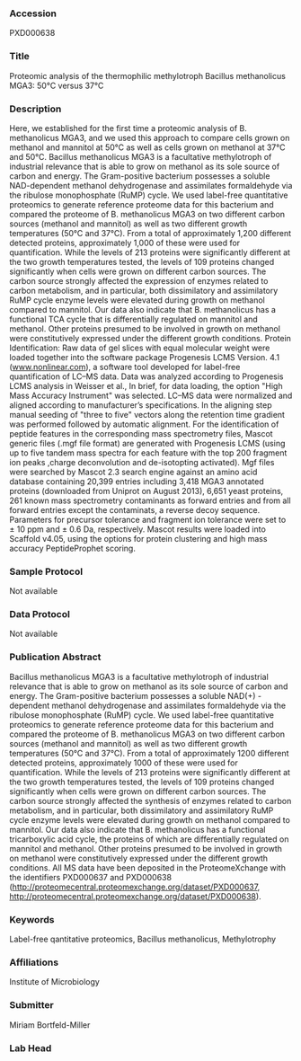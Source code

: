 ### Accession
PXD000638

### Title
Proteomic analysis of the thermophilic methylotroph Bacillus methanolicus MGA3: 50°C versus 37°C

### Description
Here, we established for the first time a proteomic analysis of B. methanolicus MGA3, and we used this approach to compare cells grown on methanol and mannitol at 50°C as well as cells grown on methanol at 37°C and 50°C. Bacillus methanolicus MGA3 is a facultative methylotroph of industrial relevance that is able to grow on methanol as its sole source of carbon and energy. The Gram-positive bacterium possesses a soluble NAD-dependent methanol dehydrogenase and assimilates formaldehyde via the ribulose monophosphate (RuMP) cycle. We used label-free quantitative proteomics to generate reference proteome data for this bacterium and compared the proteome of B. methanolicus MGA3 on two different carbon sources (methanol and mannitol) as well as two different growth temperatures (50°C and 37°C). From a total of approximately 1,200 different detected proteins, approximately 1,000 of these were used for quantification. While the levels of 213 proteins were significantly different at the two growth temperatures tested, the levels of 109 proteins changed significantly when cells were grown on different carbon sources. The carbon source strongly affected the expression of enzymes related to carbon metabolism, and in particular, both dissimilatory and assimilatory RuMP cycle enzyme levels were elevated during growth on methanol compared to mannitol. Our data also indicate that B. methanolicus has a functional TCA cycle that is differentially regulated on mannitol and methanol. Other proteins presumed to be involved in growth on methanol were constitutively expressed under the different growth conditions. Protein Identification: Raw data of gel slices with equal molecular weight were loaded together into the software package Progenesis LCMS Version. 4.1 (www.nonlinear.com), a software tool developed for label-free quantification of LC–MS data. Data was analyzed according to Progenesis LCMS analysis in Weisser et al., In brief, for data loading, the option "High Mass Accuracy Instrument" was selected. LC–MS data were normalized and aligned according to manufacturer’s specifications. In the aligning step manual seeding of "three to five" vectors along the retention time gradient was performed followed by automatic alignment. For the identification of peptide features in the corresponding mass spectrometry files, Mascot generic files (.mgf file format) are generated with Progenesis LCMS (using up to five tandem mass spectra for each feature with the top 200 fragment ion peaks ,charge deconvolution and de-isotopting activated). Mgf files were searched by Mascot 2.3 search engine against an amino acid database containing 20,399 entries including 3,418 MGA3 annotated proteins (downloaded from Uniprot on August 2013), 6,651 yeast proteins, 261 known mass spectrometry contaminants as forward entries and from all forward entries except the contaminats, a reverse decoy sequence. Parameters for precursor tolerance and fragment ion tolerance were set to ± 10 ppm and ± 0.6 Da, respectively. Mascot results were loaded into Scaffold v4.05, using the options for protein clustering and high mass accuracy PeptideProphet scoring.

### Sample Protocol
Not available

### Data Protocol
Not available

### Publication Abstract
Bacillus methanolicus MGA3 is a facultative methylotroph of industrial relevance that is able to grow on methanol as its sole source of carbon and energy. The Gram-positive bacterium possesses a soluble NAD(+) -dependent methanol dehydrogenase and assimilates formaldehyde via the ribulose monophosphate (RuMP) cycle. We used label-free quantitative proteomics to generate reference proteome data for this bacterium and compared the proteome of B. methanolicus MGA3 on two different carbon sources (methanol and mannitol) as well as two different growth temperatures (50&#xb0;C and 37&#xb0;C). From a total of approximately 1200 different detected proteins, approximately 1000 of these were used for quantification. While the levels of 213 proteins were significantly different at the two growth temperatures tested, the levels of 109 proteins changed significantly when cells were grown on different carbon sources. The carbon source strongly affected the synthesis of enzymes related to carbon metabolism, and in particular, both dissimilatory and assimilatory RuMP cycle enzyme levels were elevated during growth on methanol compared to mannitol. Our data also indicate that B. methanolicus has a functional tricarboxylic acid cycle, the proteins of which are differentially regulated on mannitol and methanol. Other proteins presumed to be involved in growth on methanol were constitutively expressed under the different growth conditions. All MS data have been deposited in the ProteomeXchange with the identifiers PXD000637 and PXD000638 (http://proteomecentral.proteomexchange.org/dataset/PXD000637, http://proteomecentral.proteomexchange.org/dataset/PXD000638).

### Keywords
Label-free qantitative proteomics, Bacillus methanolicus, Methylotrophy

### Affiliations
Institute of Microbiology

### Submitter
Miriam Bortfeld-Miller

### Lab Head


